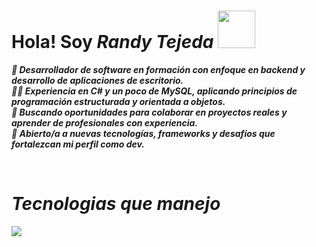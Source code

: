 <h1  ><b>Hola! Soy <i><b>Randy Tejeda <img src="https://media1.giphy.com/media/v1.Y2lkPTc5MGI3NjExeWR4aTI4dWZiMTJwN256M2pyZDkzemtrNW9wdnhkZ29iaHBuZmN3ayZlcD12MV9pbnRlcm5hbF9naWZfYnlfaWQmY3Q9cw/vKhKsyEFVK4IuEKzWY/giphy.gif" width="60"></h1>

<p >🎯 Desarrollador de software en formación con enfoque en backend y desarrollo de aplicaciones de escritorio. <br>
    👨‍💻 Experiencia en C# y un poco de MySQL, aplicando principios de programación estructurada y orientada a objetos. <br>
    🤝 Buscando oportunidades para colaborar en proyectos reales y aprender de profesionales con experiencia. <br>
    🌱 Abierto/a a nuevas tecnologías, frameworks y desafíos que fortalezcan mi perfil como dev.</p>

<br>
<h1 >Tecnologias que manejo</h1>
<p >
  <a href="https://skillicons.dev">
    <img src="https://skillicons.dev/icons?i=html,css,js,cs,mysql,vscode,visualstudio,&perline=12" />
  </a>
</p>
